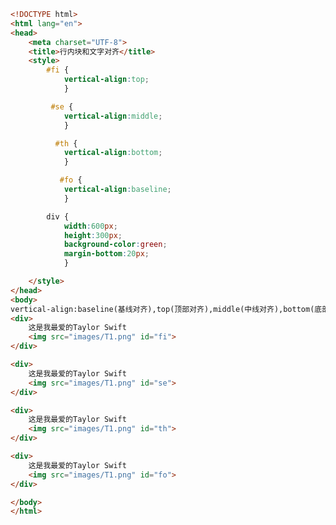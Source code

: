 
<BlogInfo id="319" title="74.行内块和文字对齐" author="白日梦想猿" pv=0 read_times=0 pre_cost_time=0分46秒 category="css学习" tag_list="['css学习']" create_time="2020.07.27 16:00:31" update_time="2020.07.27 16:10:43" />

```html
<!DOCTYPE html>
<html lang="en">
<head>
    <meta charset="UTF-8">
    <title>行内块和文字对齐</title>
    <style>
        #fi {
            vertical-align:top;
            }

         #se {
            vertical-align:middle;
            }

          #th {
            vertical-align:bottom;
            }

           #fo {
            vertical-align:baseline;
            }

        div {
            width:600px;
            height:300px;
            background-color:green;
            margin-bottom:20px;
            }

    </style>
</head>
<body>
vertical-align:baseline(基线对齐),top(顶部对齐),middle(中线对齐),bottom(底部对齐) <hr>
<div>
    这是我最爱的Taylor Swift
    <img src="images/T1.png" id="fi">
</div>

<div>
    这是我最爱的Taylor Swift
    <img src="images/T1.png" id="se">
</div>

<div>
    这是我最爱的Taylor Swift
    <img src="images/T1.png" id="th">
</div>

<div>
    这是我最爱的Taylor Swift
    <img src="images/T1.png" id="fo">
</div>

</body>
</html>
```
